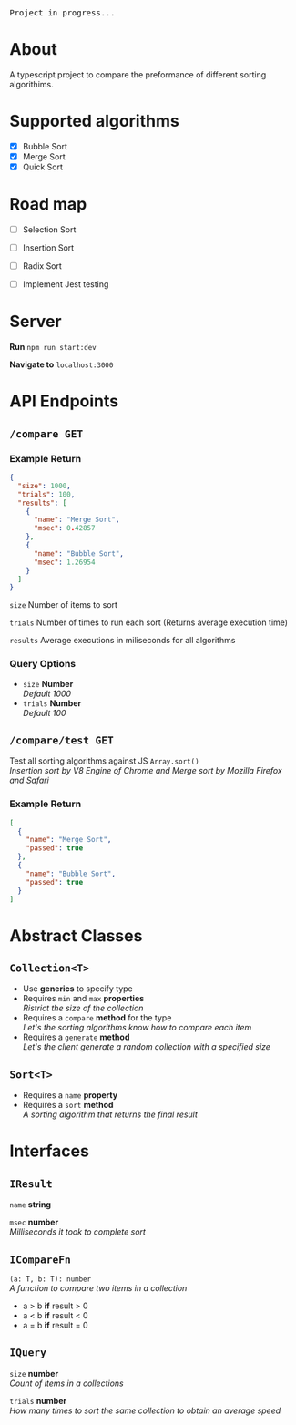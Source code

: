 <pre>Project in progress...</pre>

# About

A typescript project to compare the preformance of different sorting algorithims.

# Supported algorithms

- [x] Bubble Sort
- [x] Merge Sort
- [x] Quick Sort

# Road map

- [ ] Selection Sort
- [ ] Insertion Sort
- [ ] Radix Sort
- [ ] Implement Jest testing


# Server

**Run** `npm run start:dev`

**Navigate to** `localhost:3000`

# API Endpoints

## `/compare GET`

### Example Return

```json
{
  "size": 1000,
  "trials": 100,
  "results": [
    {
      "name": "Merge Sort",
      "msec": 0.42857
    },
    {
      "name": "Bubble Sort",
      "msec": 1.26954
    }
  ]
}
```

`size` Number of items to sort

`trials` Number of times to run each sort (Returns average execution time)

`results` Average executions in miliseconds for all algorithms

### Query Options

- `size` **Number**  
_Default 1000_  
- `trials` **Number**  
_Default 100_

## `/compare/test GET`

Test all sorting algorithms against JS `Array.sort()`  
_Insertion sort by V8 Engine of Chrome and Merge sort by Mozilla Firefox and Safari_

### Example Return

```json
[
  {
    "name": "Merge Sort",
    "passed": true
  },
  {
    "name": "Bubble Sort",
    "passed": true
  }
]
```

# Abstract Classes

## `Collection<T>`

- Use **generics** to specify type
- Requires `min` and `max` **properties**  
_Ristrict the size of the collection_  
- Requires a `compare` **method** for the type  
_Let's the sorting algorithms know how to compare each item_  
- Requires a `generate` **method**  
_Let's the client generate a random collection with a specified size_  

## `Sort<T>`
- Requires a `name` **property**
- Requires a `sort` **method**  
_A sorting algorithm that returns the final result_

# Interfaces

## `IResult`
`name` **string**  
  
`msec` **number**  
_Milliseconds it took to complete sort_

## `ICompareFn`
`(a: T, b: T): number`  
_A function to compare two items in a collection_  
- a > b **if** result > 0
- a < b **if** result < 0
- a = b **if** result = 0

## `IQuery`
`size` **number**   
_Count of items in a collections_  
  
`trials` **number**  
_How many times to sort the same collection to obtain an average speed_

